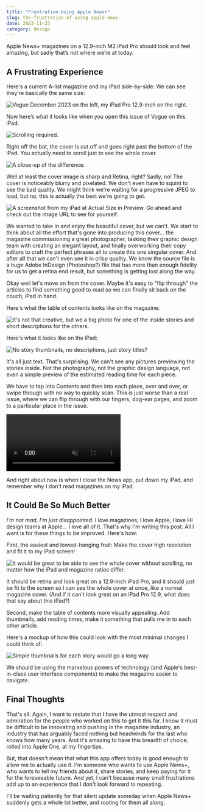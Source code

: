 ```yaml
---
title: "Frustration Using Apple News+"
slug: the-frustration-of-using-apple-news-
date: 2023-11-25
category: design
---
```


Apple News+ magazines on a 12.9-inch M2 iPad Pro should look and feel amazing, but sadly that’s not where we’re at today.

## A Frustrating Experience

Here's a current A-list magazine and my iPad side-by-side. We can see they're basically the same size:

![Vogue December 2023 on the left, my iPad Pro 12.9-inch on the right.](http://assets.sahandnayebaziz.org/the-frustration-of-apple-news-plus/side-by-side-off-2.jpg)

Now here’s what it looks like when you open this issue of Vogue on this iPad:

![Scrolling required.](http://assets.sahandnayebaziz.org/the-frustration-of-apple-news-plus/side-by-side-on.jpg)

Right off the bat, the cover is cut off and goes right past the bottom of the iPad. You actually need to scroll just to see the whole cover.

![A close-up of the difference.](http://assets.sahandnayebaziz.org/the-frustration-of-apple-news-plus/bottom-cut-off.jpg)

Well at least the cover image is sharp and Retina, right? Sadly, no! The cover is noticeably blurry and pixelated. We don't even have to squint to see the bad quality. We might think we're waiting for a progressive JPEG to load, but no, this is actually the best we're going to get.

![A screenshot from my iPad at Actual Size in Preview. Go ahead and check out the image URL to see for yourself.](https://assets.sahandnayebaziz.org/the-frustration-of-apple-news-plus/Screenshot%202023-11-25%20at%203.05.07%E2%80%AFPM.png)

We wanted to take in and enjoy the beautiful cover, but we can't. We start to think about all the effort that's gone into producing this cover... the magazine commissioning a great photographer, tasking their graphic design team with creating an elegant layout, and finally overworking their copy editors to craft the perfect phrases all to create this one singular cover. And after all that we can't even see it in crisp quality. We know the source file is a *huge* Adobe InDesign (Photoshop?) file that has more than enough fidelity for us to get a retina end result, but something is getting lost along the way.

Okay well let's move on from the cover. Maybe it's easy to "flip through" the articles to find something good to read so we can finally sit back on the couch, iPad in hand.

Here's what the table of contents looks like on the magazine:

![It's not that creative, but we a big photo for one of the inside stories and short descriptions for the others.](https://assets.sahandnayebaziz.org/the-frustration-of-apple-news-plus/magazine-TOC.jpg)

Here's what it looks like on the iPad:

![No story thumbnails, no descriptions, just story titles?](https://assets.sahandnayebaziz.org/the-frustration-of-apple-news-plus/ipad-TOC-2.jpg)

It's all just text. That's surprising. We can't see any pictures previewing the stories inside. Not the photography, not the graphic design language, not even a simple preview of the estimated reading time for each piece. 

We have to tap into Contents and then into each piece, over and over, or swipe through with no way to quickly scan. This is just worse than a real issue, where we can flip through with our fingers, dog-ear pages, and zoom to a particular place in the issue.

<video controls autoplay muted loop>
<source src="https://stream.mux.com/01GKbpfMacXjlfruCIKYdLr02BnEqBp7joP5NgP1kEtAI.m3u8" type="video/mp4" />
</video>

And right about now is when I close the News app, put down my iPad, and remember why I don't read magazines on my iPad.

## It Could Be So Much Better

*I'm not mad, I'm just disappointed.* I love magazines, I love Apple, I love HI design teams at Apple... I love all of it. That's why I'm writing this post. All I want is for these things to be improved. Here's how:


First, the easiest and lowest-hanging fruit: Make the cover high resolution and fit it to my iPad screen!

![It would be great to be able to see the whole cover without scrolling, no matter how the iPad and magazine ratios differ.](https://assets.sahandnayebaziz.org/the-frustration-of-apple-news-plus/make-the-cover-fit.jpg)

It should be retina and look great on a 12.9-inch iPad Pro, and it should just be fit to the screen so I can see the whole cover at once, like a normal magazine cover. (And if it can't look great on an iPad Pro 12.9, what does that say about this iPad?)

Second, make the table of contents more visually appealing. Add thumbnails, add reading times, make it something that pulls me in to each other article.

Here's a mockup of how this could look with the most minimal changes I could think of:

![Simple thumbnails for each story would go a long way.](https://assets.sahandnayebaziz.org/the-frustration-of-apple-news-plus/make-the-toc-good.jpg)

We should be using the marvelous powers of technology (and Apple's best-in-class user interface components) to make the magazine easier to navigate.

## Final Thoughts

That's all. Again, I want to restate that I have the utmost respect and admiration for the people who worked on this to get it this far. I know it must be difficult to be innovating and pushing in the magazine industry, an industry that has arguably faced nothing but headwinds for the last who knows how many years. And it's amazing to have this breadth of choice, rolled into Apple One, at my fingertips.

But, that doesn't mean that what this app offers today is good enough to allow me to actually use it. I'm someone who wants to use Apple News+, who wants to tell my friends about it, share stories, and keep paying for it for the foreseeable future. And yet, I can't because many small frustrations add up to an experience that I don't look forward to repeating.

I'll be waiting patiently for that silent update someday when Apple News+ suddenly gets a whole lot better, and rooting for them all along.

